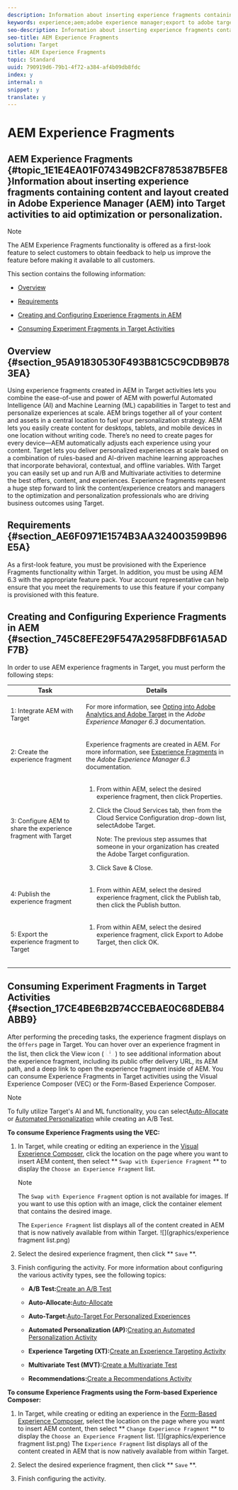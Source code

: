 ```yaml
---
description: Information about inserting experience fragments containing content and layout created in Adobe Experience Manager (AEM) into Target activities to aid optimization or personalization.
keywords: experience;aem;adobe experience manager;export to adobe target;experience fragments;fragments;XF
seo-description: Information about inserting experience fragments containing content and layout created in Adobe Experience Manager (AEM) into Target activities to aid optimization or personalization.
seo-title: AEM Experience Fragments
solution: Target
title: AEM Experience Fragments
topic: Standard
uuid: 790919d6-79b1-4f72-a384-af4b09db8fdc
index: y
internal: n
snippet: y
translate: y
---
```


# AEM Experience Fragments

## AEM Experience Fragments {#topic_1E1E4EA01F074349B2CF8785387B5FE8}Information about inserting experience fragments containing content and layout created in Adobe Experience Manager (AEM) into Target activities to aid optimization or personalization.
>[!NOTE]
>
>The AEM Experience Fragments functionality is offered as a first-look feature to select customers to obtain feedback to help us improve the feature before making it available to all customers.


This section contains the following information:

* [Overview](aem-experience-fragments.md#section_95A91830530F493B81C5C9CDB9B783EA) 

* [Requirements](aem-experience-fragments.md#section_AE6F0971E1574B3AA324003599B96E5A) 

* [Creating and Configuring Experience Fragments in AEM](aem-experience-fragments.md#section_745C8EFE29F547A2958FDBF61A5ADF7B) 

* [Consuming Experiment Fragments in Target Activities](aem-experience-fragments.md#section_17CE4BE6B2B74CCEBAE0C68DEB84ABB9) 



## Overview {#section_95A91830530F493B81C5C9CDB9B783EA}

Using experience fragments created in AEM in Target activities lets you combine the ease-of-use and power of AEM with powerful Automated Intelligence (AI) and Machine Learning (ML) capabilities in Target to test and personalize experiences at scale.
AEM brings together all of your content and assets in a central location to fuel your personalization strategy. AEM lets you easily create content for desktops, tablets, and mobile devices in one location without writing code. There’s no need to create pages for every device—AEM automatically adjusts each experience using your content.
Target lets you deliver personalized experiences at scale based on a combination of rules-based and AI-driven machine learning approaches that incorporate behavioral, contextual, and offline variables. With Target you can easily set up and run A/B and Multivariate activities to determine the best offers, content, and experiences.
Experience fragments represent a huge step forward to link the content/experience creators and managers to the optimization and personalization professionals who are driving business outcomes using Target.

## Requirements {#section_AE6F0971E1574B3AA324003599B96E5A}

As a first-look feature, you must be provisioned with the Experience Fragments functionality within Target. In addition, you must be using AEM 6.3 with the appropriate feature pack. Your account representative can help ensure that you meet the requirements to use this feature if your company is provisioned with this feature.

## Creating and Configuring Experience Fragments in AEM {#section_745C8EFE29F547A2958FDBF61A5ADF7B}

In order to use AEM experience fragments in Target, you must perform the following steps:


<table id="table_A7836BBD5DEB4A088E30B1B1445F2D15"> 
 <thead> 
  <tr> 
   <th colname="col1" class="entry">Task</th> 
   <th colname="col2" class="entry">Details</th> 
  </tr>
 </thead>
 <tbody> 
  <tr> 
   <td colname="col1"> <p>1: Integrate AEM with Target</p> </td> 
   <td colname="col2"> <p>For more information, see <a href="https://docs.adobe.com/docs/en/aem/6-3/administer/integration/marketing-cloud/opt-in.html" format="html" scope="external">Opting into Adobe Analytics and Adobe Target</a> in the <i>Adobe Experience Manager 6.3</i> documentation. </p> </td> 
  </tr> 
  <tr> 
   <td colname="col1"> <p>2: Create the experience fragment</p> </td> 
   <td colname="col2"> <p>Experience fragments are created in AEM. For more information, see <a href="https://docs.adobe.com/docs/en/aem/6-3/author/experience-fragments.html" format="html" scope="external">Experience Fragments</a> in the <i>Adobe Experience Manager 6.3</i> documentation. </p> </td> 
  </tr> 
  <tr> 
   <td colname="col1"> <p>3: Configure AEM to share the experience fragment with Target</p> </td> 
   <td colname="col2"> <p> 
     <ol id="ol_185B3C5984D64ECDB69BEC12CED8B6D9"> 
      <li id="li_832CAA9039EC4C9F81DA7841570C7489"> <p>From within AEM, select the desired experience fragment, then click <span class="uicontrol">Properties</span>. </p> </li> 
      <li id="li_1B6DECBF48434D6DA61096C343AC91CD"> <p>Click the <span class="uicontrol">Cloud Services</span> tab, then from the <span class="uicontrol">Cloud Service Configuration</span> drop-down list, select<span class="uicontrol">Adobe Target</span>. </p> <p> <p>Note: The previous step assumes that someone in your organization has created the Adobe Target configuration.</p> </p> </li> 
      <li id="li_73024D20AC934D9591CCEFA558B4AE21"> <p>Click <span class="uicontrol">Save &amp; Close</span>. </p> </li> 
     </ol> </p> </td> 
  </tr> 
  <tr> 
   <td colname="col1"> <p>4: Publish the experience fragment</p> </td> 
   <td colname="col2"> <p> 
     <ol id="ol_7700A6562F514538BBDB24EA542B3D2A"> 
      <li id="li_22D1CC5CDFD24EE29929DC4BDF87EEC9"> <p>From within AEM, select the desired experience fragment, click the <span class="uicontrol">Publish</span> tab, then click the <span class="uicontrol">Publish</span> button. </p> </li> 
     </ol> </p> </td> 
  </tr> 
  <tr> 
   <td colname="col1"> <p>5: Export the experience fragment to Target</p> </td> 
   <td colname="col2"> <p> 
     <ol id="ol_B8797E6528C14F41BFB92564A9933F44"> 
      <li id="li_F2F2BF28564C422D824DF1E972E7C696"> <p>From within AEM, select the desired experience fragment, click <span class="uicontrol">Export to Adobe Target</span>, then click <span class="uicontrol">OK</span>. </p> <p style="text-align: center;"><img href="graphics/experience fragment export to target.png" id="image_5A03C93F0A7D40B786D77DE24E24C16B" /> </p> </li> 
     </ol> </p> </td> 
  </tr> 
 </tbody> 
</table>


## Consuming Experiment Fragments in Target Activities {#section_17CE4BE6B2B74CCEBAE0C68DEB84ABB9}

After performing the preceding tasks, the experience fragment displays on the `Offers` page in Target. 
You can hover over an experience fragment in the list, then click the View icon (  ![](graphics/icon_info.png) ) to see additional information about the experience fragment, including its public offer delivery URL, its AEM path, and a deep link to open the experience fragment inside of AEM. 
You can consume Experience Fragments in Target activities using the Visual Experience Composer (VEC) or the Form-Based Experience Composer.

>[!NOTE]
>
>To fully utilize Target's AI and ML functionality, you can select[Auto-Allocate](automated_traffic_allocation.md#concept_A1407678796B4C569E94CBA8A9F7F5D4) or [Automated Personalization](t_automated_personalization.md#task_8AAF837796D74CF893CA2F88BA1491C9) while creating an A/B Test. 

**To consume Experience Fragments using the VEC:** 

1. In Target, while creating or editing an experience in the [Visual Experience Composer](c_experiences.md#concept_A2E10F6AFB3D4AEAB6951EE14688848D), click the location on the page where you want to insert AEM content, then select ** `Swap with Experience Fragment` ** to display the `Choose an Experience Fragment` list. 

   >[!NOTE]
   >
   >The `Swap with Experience Fragment` option is not available for images. If you want to use this option with an image, click the container element that contains the desired image. 

   The `Experience Fragment` list displays all of the content created in AEM that is now natively available from within Target. 
   ![](graphics/experience fragment list.png) 

1. Select the desired experience fragment, then click ** `Save` **. 

1. Finish configuring the activity.
   For more information about configuring the various activity types, see the following topics:

    * **A/B Test:**[Create an A/B Test](t_test_ab.md#task_68C8079BF9FF4625A3BD6680D554BB72) 

    * **Auto-Allocate:**[Auto-Allocate](automated_traffic_allocation.md#concept_A1407678796B4C569E94CBA8A9F7F5D4) 

    * **Auto-Target:**[Auto-Target For Personalized Experiences](c_auto-target-to-optimize.md#concept_67779E5B7F67427A97D7EA2A6FB919B3) 

    * **Automated Personalization (AP):**[Creating an Automated Personalization Activity](t_automated_personalization.md#task_8AAF837796D74CF893CA2F88BA1491C9) 

    * **Experience Targeting (XT):**[Create an Experience Targeting Activity](t_experience_target.md#task_D6B3429AC31549E1A70EDF04B3DDC765) 

    * **Multivariate Test (MVT):**[Create a Multivariate Test](c_multivariate_testing.md#task_BF870FA60A8245AB8F0B775BE32EA710) 

    * **Recommendations:**[Create a Recommendations Activity](t_create_recs_activity.md#task_6874328773C64C44A73F0A130AD3F96F) 




**To consume Experience Fragments using the Form-based Experience Composer:** 

1. In Target, while creating or editing an experience in the [Form-Based Experience Composer](t_form_experience_composer.md#task_FAC842A6535045B68B4C1AD3E657E56E), select the location on the page where you want to insert AEM content, then select ** `Change Experience Fragment` ** to display the `Choose an Experience Fragment` list. 
   ![](graphics/experience fragment list.png) 
   The `Experience Fragment` list displays all of the content created in AEM that is now natively available from within Target. 

1. Select the desired experience fragment, then click ** `Save` **. 

1. Finish configuring the activity.

